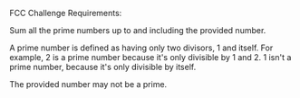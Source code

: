 FCC Challenge Requirements:

Sum all the prime numbers up to and including the provided number.

A prime number is defined as having only two divisors, 1 and itself. For 
example, 2 is a prime number because it's only divisible by 1 and 2. 1 isn't a 
prime number, because it's only divisible by itself.

The provided number may not be a prime.